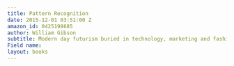 ```yaml
---
title: Pattern Recognition
date: 2015-12-01 03:51:00 Z
amazon_id: 0425198685
author: William Gibson
subtitle: Modern day futurism buried in technology, marketing and fashion
Field name: 
layout: books
---
```


